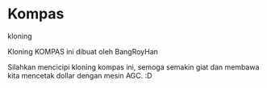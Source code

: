 # Kompas
kloning

Kloning KOMPAS ini dibuat oleh BangRoyHan

Silahkan mencicipi kloning kompas ini, semoga semakin giat dan membawa kita mencetak dollar dengan mesin AGC. :D
